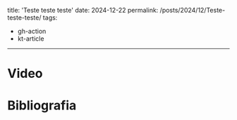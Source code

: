 title: 'Teste teste teste'
date: 2024-12-22
permalink: /posts/2024/12/Teste-teste-teste/
tags:
  - gh-action
  - kt-article
---

# Video


# Bibliografia

